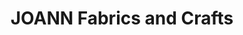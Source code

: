 ---
title: "JOANN Fabrics and Crafts"
url: /pocatello-square/joann-fabrics-and-crafts/
shop: Basteln
---